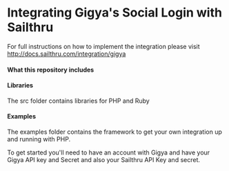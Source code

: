 Integrating Gigya's Social Login with Sailthru
==========================

For full instructions on how to implement the integration please visit http://docs.sailthru.com/integration/gigya

#### What this repository includes

#### Libraries
The src folder contains libraries for PHP and Ruby

#### Examples
The examples folder contains the framework to get your own integration up and running with PHP.

To get started you'll need to have an account with Gigya and have your Gigya API key and Secret and also your Sailthru
API Key and secret.
